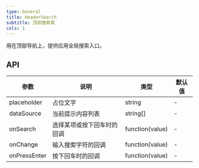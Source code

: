 ```yaml
---
type: General
title: HeaderSearch
subtitle: 顶部搜索框
cols: 1
---
```


用在顶部导航上，提供应用全局搜索入口。

## API

参数 | 说明 | 类型 | 默认值
----|------|-----|------
placeholder | 占位文字 | string | -
dataSource | 当前提示内容列表 | string[] | -
onSearch | 选择某项或按下回车时的回调 | function(value) | -
onChange | 输入搜索字符的回调 | function(value) | -
onPressEnter | 按下回车时的回调 | function(value) | -
